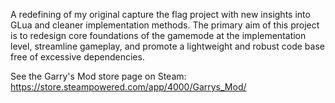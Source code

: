 A redefining of my original capture the flag project with new insights into GLua and cleaner implementation methods. The primary aim of this project is to redesign core foundations of the gamemode at the implementation level, streamline gameplay, and promote a lightweight and robust code base free of excessive dependencies.

See the Garry's Mod store page on Steam: https://store.steampowered.com/app/4000/Garrys_Mod/
